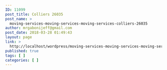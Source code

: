 ```yaml
---
ID: 11099
post_title: Colliers 26035
post_name: >
  moving-services-moving-services-moving-services-colliers-26035
author: mrgabonijeff@gmail.com
post_date: 2018-03-28 01:49:43
layout: page
link: >
  http://localhost/wordpress/moving-services-moving-services-moving-services-colliers-26035/
published: true
tags: [ ]
categories: [ ]
---
```


